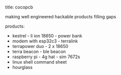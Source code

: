 title: cocopcb

making well engineered hackable products filling gaps

products:

- kestrel - li ion 18650 - power bank
- modem with esp32c3 - terralink
- terrapower duo - 2 x 18650
- terra beacon - ble beacon
- raspberry pi - 4g hat - sim 7672s
- linux shell command sheet
- hourglass
